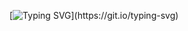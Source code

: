 [![Typing SVG](https://readme-typing-svg.herokuapp.com?size=18&color=2BF723&lines=Greetings%2C+I'm+Rahil+Habibli+👋%3B+A+FullStack+Maestro%2C+Mastering+the+Digital+Realms.;Currently+unraveling+the+mysteries+of+Network+Security+%F0%9F%94%92%3B;In+awe+of+the+hidden+powers+of+the+.NET+Framework+%E2%9A%99%EF%B8%8F%2C+crafting+the+future+of+cyberspace.;Passionate+about+building+sophisticated+web+applications+with+React+JS+%F0%9F%9A%80.)](https://git.io/typing-svg)



<!--
**iamrhdev/iamrhdev** is a ✨ _special_ ✨ repository because its `README.md` (this file) appears on your GitHub profile.

Here are some ideas to get you started:

- 🔭 I’m currently working on ...
- 🌱 I’m currently learning ...
- 👯 I’m looking to collaborate on ...
- 🤔 I’m looking for help with ...
- 💬 Ask me about ...
- 📫 How to reach me: ...
- 😄 Pronouns: ...
- ⚡ Fun fact: ...
-->
